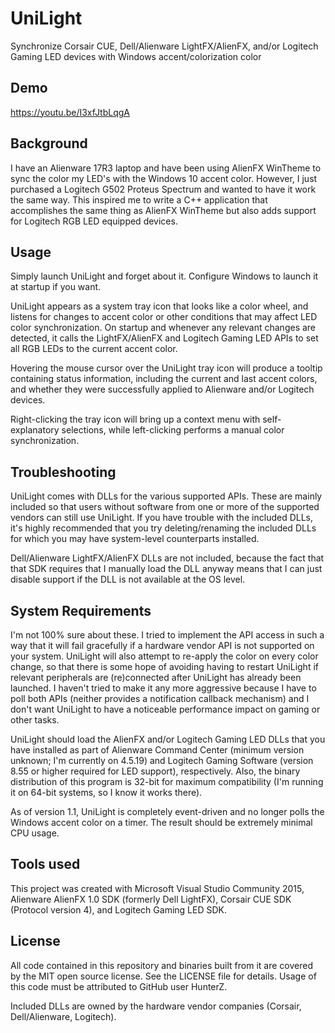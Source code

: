 # UniLight
Synchronize Corsair CUE, Dell/Alienware LightFX/AlienFX, and/or Logitech Gaming LED devices with Windows accent/colorization color

## Demo
https://youtu.be/I3xfJtbLqgA

## Background
I have an Alienware 17R3 laptop and have been using AlienFX WinTheme to sync the color my LED's with the Windows 10 accent color. However, I just purchased a Logitech G502 Proteus Spectrum and wanted to have it work the same way. This inspired me to write a C++ application that accomplishes the same thing as AlienFX WinTheme but also adds support for Logitech RGB LED equipped devices.

## Usage
Simply launch UniLight and forget about it. Configure Windows to launch it at startup if you want.

UniLight appears as a system tray icon that looks like a color wheel, and listens for changes to accent color or other conditions that may affect LED color synchronization. On startup and whenever any relevant changes are detected, it calls the LightFX/AlienFX and Logitech Gaming LED APIs to set all RGB LEDs to the current accent color.

Hovering the mouse cursor over the UniLight tray icon will produce a tooltip containing status information, including the current and last accent colors, and whether they were successfully applied to Alienware and/or Logitech devices.

Right-clicking the tray icon will bring up a context menu with self-explanatory selections, while left-clicking performs a manual color synchronization.

## Troubleshooting
UniLight comes with DLLs for the various supported APIs. These are mainly included so that users without software from one or more of the supported vendors can still use UniLight. If you have trouble with the included DLLs, it's highly recommended that you try deleting/renaming the included DLLs for which you may have system-level counterparts installed.

Dell/Alienware LightFX/AlienFX DLLs are not included, because the fact that that SDK requires that I manually load the DLL anyway means that I can just disable support if the DLL is not available at the OS level.

## System Requirements
I'm not 100% sure about these. I tried to implement the API access in such a way that it will fail gracefully if a hardware vendor API is not supported on your system. UniLight will also attempt to re-apply the color on every color change, so that there is some hope of avoiding having to restart UniLight if relevant peripherals are (re)connected after UniLight has already been launched. I haven't tried to make it any more aggressive because I have to poll both APIs (neither provides a notification callback mechanism) and I don't want UniLight to have a noticeable performance impact on gaming or other tasks.

UniLight should load the AlienFX and/or Logitech Gaming LED DLLs that you have installed as part of Alienware Command Center (minimum version unknown; I'm currently on 4.5.19) and Logitech Gaming Software (version 8.55 or higher required for LED support), respectively. Also, the binary distribution of this program is 32-bit for maximum compatibility (I'm running it on 64-bit systems, so I know it works there).

As of version 1.1, UniLight is completely event-driven and no longer polls the Windows accent color on a timer. The result should be extremely minimal CPU usage.

## Tools used
This project was created with Microsoft Visual Studio Community 2015, Alienware AlienFX 1.0 SDK (formerly Dell LightFX), Corsair CUE SDK (Protocol version 4), and Logitech Gaming LED SDK.

## License
All code contained in this repository and binaries built from it are covered by the MIT open source license. See the LICENSE file for details. Usage of this code must be attributed to GitHub user HunterZ.

Included DLLs are owned by the hardware vendor companies (Corsair, Dell/Alienware, Logitech).
